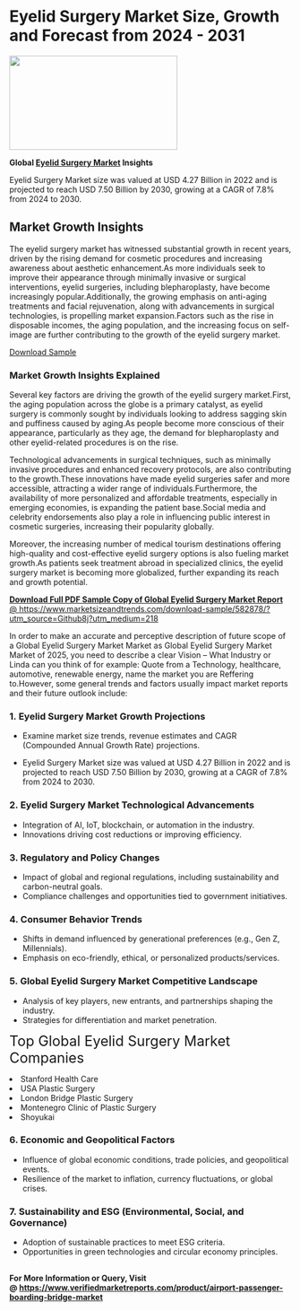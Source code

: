 <H1>Eyelid Surgery Market Size, Growth and Forecast from 2024 - 2031</H1><img class="aligncenter size-medium wp-image-584254" src="https://thirdeyenews.in/wp-content/uploads/2024/09/Global-Market-Research-300x168.jpeg" alt="" width="300" height="168" /><p><strong>Global&nbsp;<a href="https://www.marketsizeandtrends.com/download-sample/582878/?utm_source=Github8j?utm_medium=218">Eyelid Surgery Market</a> Insights</strong></p><p>Eyelid Surgery Market size was valued at USD 4.27 Billion in 2022 and is projected to reach USD 7.50 Billion by 2030, growing at a CAGR of 7.8% from 2024 to 2030.</p><p><h2>Market Growth Insights</h2> <p>The eyelid surgery market has witnessed substantial growth in recent years, driven by the rising demand for cosmetic procedures and increasing awareness about aesthetic enhancement.As more individuals seek to improve their appearance through minimally invasive or surgical interventions, eyelid surgeries, including blepharoplasty, have become increasingly popular.Additionally, the growing emphasis on anti-aging treatments and facial rejuvenation, along with advancements in surgical technologies, is propelling market expansion.Factors such as the rise in disposable incomes, the aging population, and the increasing focus on self-image are further contributing to the growth of the eyelid surgery market.</p> <p><a href="#">Download Sample</a></p> <h3>Market Growth Insights Explained</h3> <p>Several key factors are driving the growth of the eyelid surgery market.First, the aging population across the globe is a primary catalyst, as eyelid surgery is commonly sought by individuals looking to address sagging skin and puffiness caused by aging.As people become more conscious of their appearance, particularly as they age, the demand for blepharoplasty and other eyelid-related procedures is on the rise.</p> <p>Technological advancements in surgical techniques, such as minimally invasive procedures and enhanced recovery protocols, are also contributing to the growth.These innovations have made eyelid surgeries safer and more accessible, attracting a wider range of individuals.Furthermore, the availability of more personalized and affordable treatments, especially in emerging economies, is expanding the patient base.Social media and celebrity endorsements also play a role in influencing public interest in cosmetic surgeries, increasing their popularity globally.</p> <p>Moreover, the increasing number of medical tourism destinations offering high-quality and cost-effective eyelid surgery options is also fueling market growth.As patients seek treatment abroad in specialized clinics, the eyelid surgery market is becoming more globalized, further expanding its reach and growth potential.</p> <p><a href="#"></p><p><span class=""><strong>Download Full PDF Sample Copy of Global Eyelid Surgery Market Report</strong> @ <a href="https://www.marketsizeandtrends.com/download-sample/582878/?utm_source=Github8j?utm_medium=218" target="_blank">https://www.marketsizeandtrends.com/download-sample/582878/?utm_source=Github8j?utm_medium=218</a></span></p><p>In order to make an accurate and perceptive description of future scope of a Global&nbsp;Eyelid Surgery Market Market as Global&nbsp;Eyelid Surgery Market Market of 2025, you need to describe a clear Vision &ndash; What Industry or Linda can you think of for example: Quote from a Technology, healthcare, automotive, renewable energy, name the market you are Reffering to.However, some general trends and factors usually impact market reports and their future outlook include:</p><h3>1.&nbsp;<strong>Eyelid Surgery Market Growth Projections</strong></h3><ul><li>Examine market size trends, revenue estimates and CAGR (Compounded Annual Growth Rate) projections.</li><li><p>Eyelid Surgery Market size was valued at USD 4.27 Billion in 2022 and is projected to reach USD 7.50 Billion by 2030, growing at a CAGR of 7.8% from 2024 to 2030.</p></li></ul><h3>2.&nbsp;<strong>Eyelid Surgery Market Technological Advancements</strong></h3><ul><li>Integration of AI, IoT, blockchain, or automation in the industry.</li><li>Innovations driving cost reductions or improving efficiency.</li></ul><h3>3.&nbsp;<strong>Regulatory and Policy Changes</strong></h3><ul><li>Impact of global and regional regulations, including sustainability and carbon-neutral goals.</li><li>Compliance challenges and opportunities tied to government initiatives.</li></ul><h3>4.&nbsp;<strong>Consumer Behavior Trends</strong></h3><ul><li>Shifts in demand influenced by generational preferences (e.g., Gen Z, Millennials).</li><li>Emphasis on eco-friendly, ethical, or personalized products/services.</li></ul><h3>5.&nbsp;<strong>Global Eyelid Surgery Market Competitive Landscape</strong></h3><ul><li>Analysis of key players, new entrants, and partnerships shaping the industry.</li><li>Strategies for differentiation and market penetration.</li></ul><p data-pm-slice="1 1 []"><span style="color: inherit; font-family: inherit; font-size: 25px;">Top Global Eyelid Surgery Market Companies</span></p><div class="" data-test-id=""><p><li>Stanford Health Care</li><li> USA Plastic Surgery</li><li> London Bridge Plastic Surgery</li><li> Montenegro Clinic of Plastic Surgery</li><li> Shoyukai</li></p></div><h3>6.&nbsp;<strong>Economic and Geopolitical Factors</strong></h3><ul><li>Influence of global economic conditions, trade policies, and geopolitical events.</li><li>Resilience of the market to inflation, currency fluctuations, or global crises.</li></ul><h3>7.&nbsp;<strong>Sustainability and ESG (Environmental, Social, and Governance)</strong></h3><ul><li>Adoption of sustainable practices to meet ESG criteria.</li><li>Opportunities in green technologies and circular economy principles.</li></ul><h2><strong style="font-size: 14px;">For More Information or Query, Visit @&nbsp;</strong><a style="background-color: #ffffff; font-size: 14px;" href="https://www.marketsizeandtrends.com/report/eyelid-surgery-market/" target="_blank">https://www.verifiedmarketreports.com/product/airport-passenger-boarding-bridge-market</a></h2>